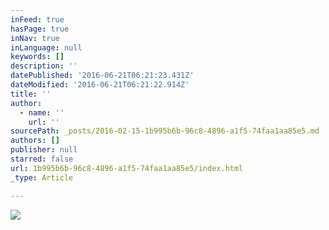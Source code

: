 ```yaml
---
inFeed: true
hasPage: true
inNav: true
inLanguage: null
keywords: []
description: ''
datePublished: '2016-06-21T06:21:23.431Z'
dateModified: '2016-06-21T06:21:22.914Z'
title: ''
author:
  - name: ''
    url: ''
sourcePath: _posts/2016-02-15-1b995b6b-96c8-4896-a1f5-74faa1aa85e5.md
authors: []
publisher: null
starred: false
url: 1b995b6b-96c8-4896-a1f5-74faa1aa85e5/index.html
_type: Article

---
```

![](https://s3-us-west-2.amazonaws.com/the-grid-img/p/653b07a3e8adcc0da7fc70ed2e8e5a4afebccea8.jpg)